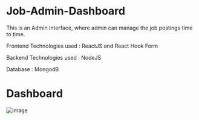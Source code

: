 # Job-Admin-Dashboard

This is an Admin Interface, where admin can manage the job postings time to time.

Frontend Technologies used : ReactJS and React Hook Form

Backend Technologies used : NodeJS 

Database : MongodB


# Dashboard 
![image](https://github.com/user-attachments/assets/d66b9d74-7ef5-4cc7-b002-bc1b70112555)

